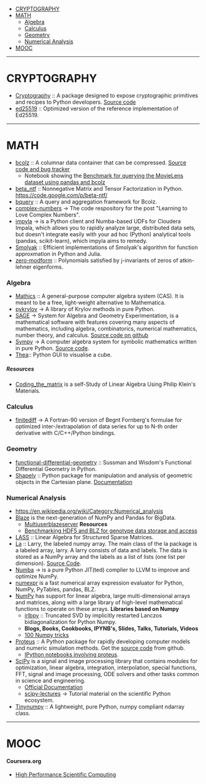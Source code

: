 *  [CRYPTOGRAPHY](#cryptography)
*  [MATH](#math)
   - [Algebra](#algebra)
   - [Calculus](#calculus)
   - [Geometry](#geometry)
   - [Numerical Analysis](#numerical-analysis)
* [MOOC](#mooc)

----

# CRYPTOGRAPHY
- [Cryptography](https://cryptography.io/) :: A package designed to expose cryptographic primitives and recipes to Python developers. [Source code](https://github.com/pyca/cryptography)
- [ed25519](https://github.com/pyca/ed25519) :: Optimized version of the reference implementation of Ed25519.

----

# MATH
- [bcolz](https://blosc.org) :: A columnar data container that can be compressed. [Source code and bug tracker](https://github.com/Blosc/bcolz)
   - Notebook showing the [Benchmark for querying the MovieLens dataset using pandas and bcolz](http://nbviewer.ipython.org/github/Blosc/movielens-bench/blob/master/querying-ep14.ipynb)
- [beta_ntf](https://github.com/nils-werner/beta_ntf) :: Nonnegative Matrix and Tensor Factorization in Python. https://code.google.com/p/beta-ntf/
- [bquery](https://github.com/visualfabriq/bquery) :: A query and aggregation framework for Bcolz.
- [complex-numbers](https://github.com/j2kun/complex-numbers) → The code respository for the post "Learning to Love Complex Numbers".
- [impyla](https://github.com/cloudera/impyla) → is a Python client and Numba-based UDFs for Cloudera Impala, which allows you to rapidly analyze large, distributed data sets, but doesn't integrate easily with your ad hoc (Python) analytical tools (pandas, scikit-learn), which impyla aims to remedy.
- [Smolyak](https://github.com/EconForge/Smolyak) :: Efficient implementations of Smolyak's algorithm for function approxmation in Python and Julia.
- [zero-modform](https://github.com/haochenuw/zero-modform) :: Polynomials satisfied by j-invariants of zeros of atkin-lehner eigenforms.


### Algebra
- [Mathics](https://github.com/mathics/Mathics) :: A general-purpose computer algebra system (CAS). It is meant to be a free, light-weight alternative to Mathematica.
- [pykrylov](http://dpo.github.com/pykrylov) →  A library of Krylov methods in pure Python.
- [SAGE](http://www.sagemath.org) → System for Algebra and Geometry Experimentation, is a mathematical software with features covering many aspects of mathematics, including algebra, combinatorics, numerical mathematics, number theory, and calculus. [Source code on github](https://github.com/sagemath/sage)
- [Sympy](http://sympy.org/) → A computer algebra system for symbolic mathematics written in pure Python. [Source code](https://github.com/sympy/sympy).
- [Thea](https://github.com/SciTools/thea):: Python GUI to visualise a cube.

##### Resources
* [Coding_the_matrix](https://github.com/branner-courses/coding_the_matrix) is a self-Study of Linear Algebra Using Philip Klein's Materials.


### Calculus 
* [finitediff](https://github.com/bjodah/finitediff) → A Fortran-90 version of Begnt Fornberg's formulae for optimized inter-/extrapolation of data series for up to N-th order derivative with C/C++/Python bindings.


### Geometry
* [functional-differential-geometry](https://github.com/jtauber/functional-differential-geometry) :: Sussman and Wisdom's Functional Differential Geometry in Python.
* [Shapely](https://github.com/Toblerity/Shapely) :: Python package for manipulation and analysis of geometric objects in the Cartesian plane. [Documentation](http://toblerity.github.com/shapely/)


### Numerical Analysis
* https://en.wikipedia.org/wiki/Category:Numerical_analysis
* [Blaze](http://blaze.pydata.org) is the next-generation of NumPy and Pandas for BigData.
   - [Multiuserblazeserver](https://github.com/ContinuumIO/multiuserblazeserver)
   **Resources**
   * [Benchmarking HDF5 and BLZ for genotype data storage and access](http://nbviewer.ipython.org/gist/alimanfoo/67fdcf58e364763fd0b6/benchmark_hdf5_blz.ipynb)
* [LASS](https://github.com/cvxgrp/lass) :: Linear Algebra for Structured Sparse Matrices.
* [La](http://pypi.python.org/pypi/la) :: Larry, the labeled numpy array. The main class of the la package is a labeled array, larry. A larry consists of data and labels. The data is stored as a NumPy array and the labels as a list of lists (one list per dimension). [Source Code](https://github.com/kwgoodman/la).
* [Numba](http://numba.pydata.org/) → is a pure Python JIT(ted) complier to LLVM to improve and optimize NumPy.
* [numexpr](https://github.com/pydata/numexpr) is a fast numerical array expression evaluator for Python, NumPy, PyTables, pandas, BLZ.
* [NumPy](http://www.numpy.org) has support for linear algebra, large multi-dimensional arrays and matrices, along with a large library of high-level mathematical functions to operate on these arrays. 
   **Libraries based on Numpy**
   * [irlbpy](https://github.com/bwlewis/irlbpy) :: Truncated SVD by implicitly restarted Lanczos bidiagonalization for Python Numpy.
   * __Blogs, Books, Cookbooks, IPYNB's, Slides, Talks, Tutorials, Videos__
   * [100 Numpy tricks](http://www.loria.fr/~rougier/teaching/numpy.100/index.html)
* [Proteus](http://proteus.usace.army.mil) :: A Python package for rapidly developing computer models and numeric simulation methods. Get the [source code](https://github.com/erdc-cm/proteus) from github.
   - [IPython notebooks involving proteus](https://github.com/erdc-cm/proteus-notebooks).
* [SciPy](http://www.scipy.org) is a signal and image processing library that contains modules for optimization, linear algebra, integration, interpolation, special functions, FFT, signal and image processing, ODE solvers and other tasks common in science and engineering.
   - [Official Documentation](http://www.scipy.org/docs.html)
   - [scipy-lectures](http://scipy-lectures.github.io) →  Tutorial material on the scientific Python ecosystem.
* [Tinynumpy](https://github.com/wadetb/tinynumpy) :: A lightweight, pure Python, numpy compliant ndarray class. 

----

# MOOC
#### Coursera.org   
* [High Performance Scientific Computing](https://www.coursera.org/course/scicomp)

